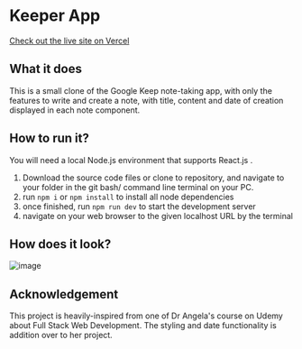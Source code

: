 # Keeper App
[Check out the live site on Vercel](https://keeper-react-app-nine.vercel.app/)

## What it does
This is a small clone of the Google Keep note-taking app, with only the features to write and create a note, with title, content and date of creation displayed in each note component.
## How to run it?
You will need a local Node.js environment that supports React.js .
1. Download the source code files or clone to repository, and navigate to your folder in the git bash/ command line terminal on your PC.
2. run `npm i` or `npm install` to install all node dependencies
3. once finished, run `npm run dev` to start the development server
4. navigate on your web browser to the given localhost URL by the terminal

## How does it look?
![image](https://github.com/quick-fox-03/keeper-react-app/assets/113131729/27c92e61-739e-47c7-9f40-d25b8f261cc6)
## Acknowledgement
This project is heavily-inspired from one of Dr Angela's course on Udemy about Full Stack Web Development. The styling and date functionality is addition over to her project.
